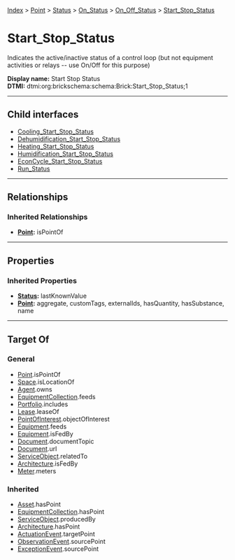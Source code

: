 [Index](../../../../../index.md) > [Point](../../../../Point.md) > [Status](../../../Status.md) > [On_Status](../../On_Status.md) > [On_Off_Status](../On_Off_Status.md) > [Start_Stop_Status](#)
# Start_Stop_Status

Indicates the active/inactive status of a control loop (but not equipment activities or relays -- use On/Off for this purpose)


**Display name:** Start Stop Status<br />
**DTMI:** dtmi:org:brickschema:schema:Brick:Start_Stop_Status;1

---

## Child interfaces
* [Cooling_Start_Stop_Status](Cooling_Start_Stop_Status.md)
* [Dehumidification_Start_Stop_Status](Dehumidification_Start_Stop_Status.md)
* [Heating_Start_Stop_Status](Heating_Start_Stop_Status.md)
* [Humidification_Start_Stop_Status](Humidification_Start_Stop_Status.md)
* [EconCycle_Start_Stop_Status](EconCycle_Start_Stop_Status.md)
* [Run_Status](Run_Status/Run_Status.md)

---

## Relationships

### Inherited Relationships
* **[Point](../../../../Point.md):** isPointOf

---

## Properties

### Inherited Properties
* **[Status](../../../Status.md):** lastKnownValue
* **[Point](../../../../Point.md):** aggregate, customTags, externalIds, hasQuantity, hasSubstance, name

---

## Target Of
### General
* [Point](../../../../Point.md).isPointOf
* [Space](../../../../../Space/Space.md).isLocationOf
* [Agent](../../../../../Agent/Agent.md).owns
* [EquipmentCollection](../../../../../Collection/EquipmentCollection.md).feeds
* [Portfolio](../../../../../Collection/Portfolio.md).includes
* [Lease](../../../../../Event/Lease.md).leaseOf
* [PointOfInterest](../../../../../Information/PointOfInterest.md).objectOfInterest
* [Equipment](../../../../../Asset/Equipment/Equipment.md).feeds
* [Equipment](../../../../../Asset/Equipment/Equipment.md).isFedBy
* [Document](../../../../../Information/Document/Document.md).documentTopic
* [Document](../../../../../Information/Document/Document.md).url
* [ServiceObject](../../../../../Information/ServiceObject/ServiceObject.md).relatedTo
* [Architecture](../../../../../Space/Architecture/Architecture.md).isFedBy
* [Meter](../../../../../Asset/Equipment/Meter/Meter.md).meters
### Inherited
* [Asset](../../../../../Asset/Asset.md).hasPoint
* [EquipmentCollection](../../../../../Collection/EquipmentCollection.md).hasPoint
* [ServiceObject](../../../../../Information/ServiceObject/ServiceObject.md).producedBy
* [Architecture](../../../../../Space/Architecture/Architecture.md).hasPoint
* [ActuationEvent](../../../../../Event/PointEvent/ActuationEvent.md).targetPoint
* [ObservationEvent](../../../../../Event/PointEvent/ObservationEvent.md).sourcePoint
* [ExceptionEvent](../../../../../Event/PointEvent/ExceptionEvent.md).sourcePoint
